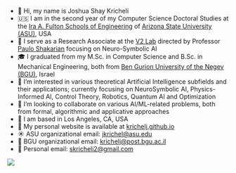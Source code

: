- 👋 Hi, my name is Joshua Shay Kricheli
- 🇺🇸 I am in the second year of my Computer Science Doctoral Studies at the [Ira A. Fulton Schools of Engineering](https://engineering.asu.edu/) of [Arizona State University (ASU)](https://www.asu.edu/), USA
- :mag_right: I serve as a Research Associate at the [V2 Lab](https://labs.engineering.asu.edu/labv2/) directed by Professor [Paulo Shakarian](https://en.wikipedia.org/wiki/Paulo_Shakarian) focusing on Neuro-Symbolic AI
- 🎓 I graduated from my M.Sc. in Computer Science and B.Sc. in Mechanical Engineering, both from [Ben Gurion University of the Negev (BGU)](https://www.bgu.ac.il/en/), Israel
- 👀 I’m interested in various theoretical Artificial Intelligence subfields and their applications; currently focusing on NeuroSymbolic AI, Physics-Informed AI, Control Theory,  Robotics, Quantum AI and Optimization
- 👥 I’m looking to collaborate on various AI/ML-related problems, both from formal, algorithmic and applicative approaches
- :sunrise_over_mountains: I am based in Los Angeles, CA, USA
- 🔗 My personal website is available at [krichelj.github.io](https://krichelj.github.io/)
- ☀️ ASU organizational email: jkrichel@asu.edu
- 🐫 BGU organizational email: krichelj@post.bgu.ac.il
- 📮 Personal email: skricheli2@gmail.com

<!---
krichelj/krichelj is a ✨ special ✨ repository because its `README.md` (this file) appears on your GitHub profile.
You can click the Preview link to take a look at your changes.
--->
![](https://hit.yhype.me/github/profile?account_id=45666154)
